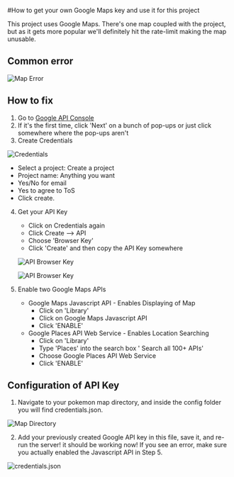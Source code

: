 #How to get your own Google Maps key and use it for this project

This project uses Google Maps. There's one map coupled with the project, but as it gets more popular we'll definitely hit the rate-limit making the map unusable.

## Common error

![Map Error](http://i.imgur.com/EOdAqUo.png)

## How to fix

1. Go to [Google API Console](https://console.developers.google.com/)
2. If it's the first time, click 'Next' on a bunch of pop-ups or just click somewhere where the pop-ups aren't
3. Create Credentials

 ![Credentials](http://i.imgur.com/rTzIfVp.png)
   - Select a project: Create a project
   - Project name: Anything you want
   - Yes/No for email
   - Yes to agree to ToS
   - Click create.

4. Get your API Key
   - Click on Credentials again
   - Click Create --> API
   - Choose 'Browser Key'
   - Click 'Create' and then copy the API Key somewhere

   ![API Browser Key](http://i.imgur.com/csEFWKd.png)

   ![API Browser Key](http://i.imgur.com/6upJVIr.png)

5. Enable two Google Maps APIs
   - Google Maps Javascript API - Enables Displaying of Map
     - Click on 'Library'
     - Click on Google Maps Javascript API
     - Click 'ENABLE'
   - Google Places API Web Service - Enables Location Searching
     - Click on 'Library'
     - Type 'Places' into the search box ' Search all 100+ APIs'
     - Choose Google Places API Web Service
     - Click 'ENABLE'

## Configuration of API Key
1. Navigate to your pokemon map directory, and inside the config folder you will find credentials.json.

  ![Map Directory](http://i.imgur.com/zcOShnQ.png)

2. Add your previously created Google API key in this file, save it, and re-run the server! it should be working now! If you see an error, make sure you actually enabled the Javascript API in Step 5.

  ![credentials.json](http://i.imgur.com/H4QjVi1.png)
